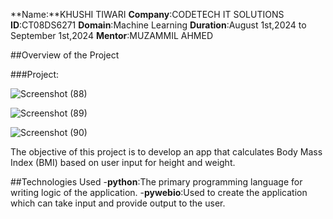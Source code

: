 **Name:**KHUSHI TIWARI
**Company**:CODETECH IT SOLUTIONS
**ID**:CT08DS6271
**Domain**:Machine Learning
**Duration**:August 1st,2024 to September 1st,2024
**Mentor**:MUZAMMIL AHMED


##Overview of the Project

###Project:

![Screenshot (88)](https://github.com/user-attachments/assets/540aa345-924d-4c22-9767-1052ba5b6cc9)

![Screenshot (89)](https://github.com/user-attachments/assets/c052c929-6df5-47a3-b83e-8ed3a048c9d0)

![Screenshot (90)](https://github.com/user-attachments/assets/de4402c5-076a-4274-9aa7-6953256066ef)

The objective of this project is to develop an app that calculates Body Mass Index (BMI) based on user
input for height and weight.

##Technologies Used
-**python**:The primary programming language for writing logic of the application.
-**pywebio**:Used to create the application which can take input and provide output to the user.
